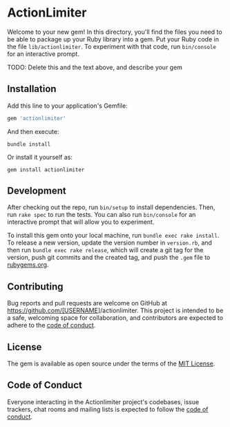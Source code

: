 # ActionLimiter

Welcome to your new gem! In this directory, you'll find the files you need to be able to package up your Ruby library into a gem. Put your Ruby code in the file `lib/actionlimiter`. To experiment with that code, run `bin/console` for an interactive prompt.

TODO: Delete this and the text above, and describe your gem

## Installation

Add this line to your application's Gemfile:

```ruby
gem 'actionlimiter'
```

And then execute:

```shell
bundle install
```

Or install it yourself as:

```shell
gem install actionlimiter
```

## Development

After checking out the repo, run `bin/setup` to install dependencies. Then, run `rake spec` to run the tests. You can also run `bin/console` for an interactive prompt that will allow you to experiment.

To install this gem onto your local machine, run `bundle exec rake install`. To release a new version, update the version number in `version.rb`, and then run `bundle exec rake release`, which will create a git tag for the version, push git commits and the created tag, and push the `.gem` file to [rubygems.org](https://rubygems.org).

## Contributing

Bug reports and pull requests are welcome on GitHub at <https://github.com/[USERNAME>]/actionlimiter. This project is intended to be a safe, welcoming space for collaboration, and contributors are expected to adhere to the [code of conduct](https://github.com/actionlimiter/actionlimiter/blob/main/CODE_OF_CONDUCT.md).

## License

The gem is available as open source under the terms of the [MIT License](https://opensource.org/licenses/MIT).

## Code of Conduct

Everyone interacting in the Actionlimiter project's codebases, issue trackers, chat rooms and mailing lists is expected to follow the [code of conduct](https://github.com/actionlimiter/actionlimiter/blob/main/CODE_OF_CONDUCT.md).

